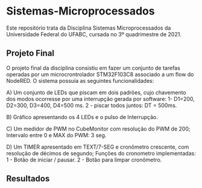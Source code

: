 # Sistemas-Microprocessados

Este repositório trata da Disciplina Sistemas Microprocessados da Universidade Federal do UFABC, cursada no 3º quadrimestre de 2021.

## Projeto Final

O projeto final da disciplina consistiu em fazer um conjunto de tarefas operadas por um microcrontrolador STM32F103C8 associado a um flow do NodeRED. O sistema possuía as seguintes funcionalidades:

A) Um conjunto de LEDs que piscam em dois padrões, cujo chavemento dos modos ocorresse por uma interrupção gerada por software:
  1-  D1=200, 
      D2=300,
      D3=400, 
      D4=500 ms.
  2 - piscar todos juntos: DT = 500ms.
  
B) Gráfico apresentando os 4 LEDs e o pulso de Interrupção.

C) Um medidor de PWM no CubeMonitor com resolução do PWM de 200; 
   Intervalo entre 0 e MAX do PWM: 3 seg.

D) Um TIMER apresentado em TEXT/7-SEG e cronômetro crescente, com resolução de décimos de segundo;
   Funções do cronometro implementadas:
   1 - Botão de iniciar / pausar.
   2 - Botão para limpar cronômetro.
   
   
## Resultados

